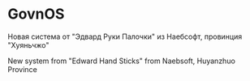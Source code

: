 # GovnOS
Новая система от "Эдвард Руки Палочки" из Наебсофт, провинция "Хуяньчжо"

New system from "Edward Hand Sticks" from Naebsoft, Huyanzhuo Province
